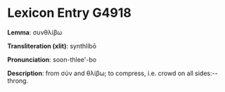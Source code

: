 # Lexicon Entry G4918

**Lemma**: συνθλίβω

**Transliteration (xlit)**: synthlíbō

**Pronunciation**: soon-thlee'-bo

**Description**:
from σύν and θλίβω; to compress, i.e. crowd on all sides:--throng.
